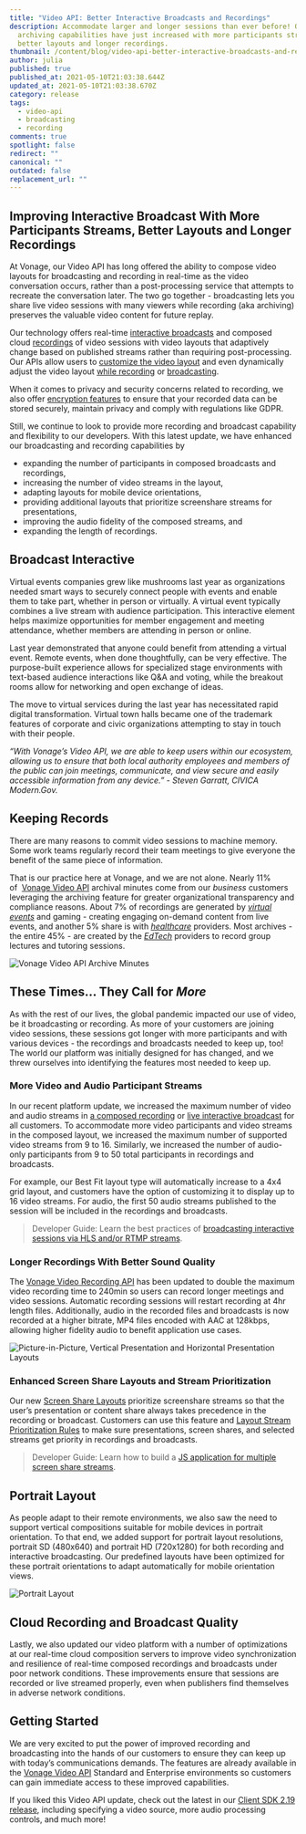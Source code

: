 ```yaml
---
title: "Video API: Better Interactive Broadcasts and Recordings"
description: Accommodate larger and longer sessions than ever before! Our
  archiving capabilities have just increased with more participants streams,
  better layouts and longer recordings.
thumbnail: /content/blog/video-api-better-interactive-broadcasts-and-recordings/videoapi_updates_1200x600-1-.png
author: julia
published: true
published_at: 2021-05-10T21:03:38.644Z
updated_at: 2021-05-10T21:03:38.670Z
category: release
tags:
  - video-api
  - broadcasting
  - recording
comments: true
spotlight: false
redirect: ""
canonical: ""
outdated: false
replacement_url: ""
---
```

## Improving Interactive Broadcast With More Participants Streams, Better Layouts and Longer Recordings

At Vonage, our Video API has long offered the ability to compose video layouts for broadcasting and recording in real-time as the video conversation occurs, rather than a post-processing service that attempts to recreate the conversation later. The two go together - broadcasting lets you share live video sessions with many viewers while recording (aka archiving) preserves the valuable video content for future replay. 

Our technology offers real-time [interactive broadcasts](https://tokbox.com/developer/guides/broadcast/live-interactive-video/) and composed cloud [recordings](https://tokbox.com/developer/guides/archiving/) of video sessions with video layouts that adaptively change based on published streams rather than requiring post-processing. Our APIs allow users to [customize the video layout](https://tokbox.com/developer/guides/archiving/layout-control.html) and even dynamically adjust the video layout [while recording](https://tokbox.com/developer/guides/archiving/layout-control.html#changing-layout-type) or [broadcasting](https://tokbox.com/developer/guides/broadcast/live-streaming/#changing-layout-type).    

When it comes to privacy and security concerns related to recording, we also offer [encryption features](https://tokbox.com/developer/guides/archiving/opentok-encryption.html) to ensure that your recorded data can be stored securely, maintain privacy and comply with regulations like GDPR. 

Still, we continue to look to provide more recording and broadcast capability and flexibility to our developers. With this latest update, we have enhanced our broadcasting and recording capabilities by 

* expanding the number of participants in composed broadcasts and recordings, 
* increasing the number of video streams in the layout,
* adapting layouts for mobile device orientations,
* providing additional layouts that prioritize screenshare streams for presentations, 
* improving the audio fidelity of the composed streams, and 
* expanding the length of recordings.

## Broadcast Interactive 

Virtual events companies grew like mushrooms last year as organizations needed smart ways to securely connect people with events and enable them to take part, whether in person or virtually. A virtual event typically combines a live stream with audience participation. This interactive element helps maximize opportunities for member engagement and meeting attendance, whether members are attending in person or online.

Last year demonstrated that anyone could benefit from attending a virtual event. Remote events, when done thoughtfully, can be very effective. The purpose-built experience allows for specialized stage environments with text-based audience interactions like Q&A and voting, while the breakout rooms allow for networking and open exchange of ideas.  

The move to virtual services during the last year has necessitated rapid digital transformation. Virtual town halls became one of the trademark features of corporate and civic organizations attempting to stay in touch with their people.

*“With Vonage’s Video API, we are able to keep users within our ecosystem, allowing us to ensure that both local authority employees and members of the public can join meetings, communicate, and view secure and easily accessible information from any device.” - Steven Garratt, CIVICA Modern.Gov.*

## Keeping Records

There are many reasons to commit video sessions to machine memory. Some work teams regularly record their team meetings to give everyone the benefit of the same piece of information. 

That is our practice here at Vonage, and we are not alone. Nearly 11% of  [Vonage Video API](https://www.vonage.com/communications-apis/video/) archival minutes come from our *business* customers leveraging the archiving feature for greater organizational transparency and compliance reasons. About 7% of recordings are generated by *[virtual events](https://www.vonage.com/resources/customers/crowdcast/)* and gaming - creating engaging on-demand content from live events, and another 5% share is with *[healthcare](https://www.vonage.com/about-us/vonage-stories/vonage-lowers-barriers-to-care/)* providers. Most archives - the entire 45% - are created by the *[EdTech](https://www.vonage.com/resources/articles/changing-course-video-distance-learning/)* providers to record group lectures and tutoring sessions.  

![Vonage Video API Archive Minutes](/content/blog/video-api-better-interactive-broadcasts-and-recordings/image3.png "Vonage Video API Archive Minutes")

## These Times... They Call for *More* 

As with the rest of our lives, the global pandemic impacted our use of video, be it broadcasting or recording. As more of your customers are joining video sessions, these sessions got longer with more participants and with various devices - the recordings and broadcasts needed to keep up, too! The world our platform was initially designed for has changed, and we threw ourselves into identifying the features most needed to keep up. 

### More Video and Audio Participant Streams

In our recent platform update, we increased the maximum number of video and audio streams in [a composed recording](https://tokbox.com/developer/guides/archiving/#individual-stream-and-composed-archives) or [live interactive broadcast](https://tokbox.com/developer/guides/broadcast/live-streaming/) for all customers. To accommodate more video participants and video streams in the composed layout, we increased the maximum number of supported video streams from 9 to 16. Similarly, we increased the number of audio-only participants from 9 to 50 total participants in recordings and broadcasts.

For example, our Best Fit layout type will automatically increase to a 4x4 grid layout, and customers have the option of customizing it to display up to 16 video streams. For audio, the first 50 audio streams published to the session will be included in the recordings and broadcasts. 

> Developer Guide: Learn the best practices of [broadcasting interactive sessions via HLS and/or RTMP streams](https://www.nexmo.com/legacy-blog/2020/09/22/dynamic-layouts-in-hls-rmtp-broadcasts-with-the-video-api-dr).

### Longer Recordings With Better Sound Quality

The [Vonage Video Recording API](https://tokbox.com/developer/guides/archiving/) has been updated to double the maximum video recording time to 240min so users can record longer meetings and video sessions. Automatic recording sessions will restart recording at 4hr length files. Additionally, audio in the recorded files and broadcasts is now recorded at a higher bitrate, MP4 files encoded with AAC at 128kbps, allowing higher fidelity audio to benefit application use cases.  

![ Picture-in-Picture, Vertical Presentation and Horizontal Presentation Layouts](/content/blog/video-api-better-interactive-broadcasts-and-recordings/screenshot-2021-05-10-at-22.33.29.png " Picture-in-Picture, Vertical Presentation and Horizontal Presentation Layouts")

### Enhanced Screen Share Layouts and Stream Prioritization

Our new [Screen Share Layouts](https://tokbox.com/developer/guides/archive-broadcast-layout/#screen-sharing-layouts) prioritize screenshare streams so that the user’s presentation or content share always takes precedence in the recording or broadcast. Customers can use this feature and [Layout Stream Prioritization Rules](https://tokbox.com/developer/guides/archive-broadcast-layout/#stream-prioritization-rules) to make sure presentations, screen shares, and selected streams get priority in recordings and broadcasts. 

> Developer Guide: Learn how to build a [JS application for multiple screen share streams](https://learn.vonage.com/blog/2021/03/11/share-screens-together-with-your-friends-and-co-workers/).

## Portrait Layout 

As people adapt to their remote environments, we also saw the need to support vertical compositions suitable for mobile devices in portrait orientation. To that end, we added support for portrait layout resolutions, portrait SD (480x640) and portrait HD (720x1280) for both recording and interactive broadcasting. Our predefined layouts have been optimized for these portrait orientations to adapt automatically for mobile orientation views. 

![Portrait Layout](/content/blog/video-api-better-interactive-broadcasts-and-recordings/image1.png "Portrait Layout")

## Cloud Recording and Broadcast Quality 

Lastly, we also updated our video platform with a number of optimizations at our real-time cloud composition servers to improve video synchronization and resilience of real-time composed recordings and broadcasts under poor network conditions. These improvements ensure that sessions are recorded or live streamed properly, even when publishers find themselves in adverse network conditions.

## Getting Started

We are very excited to put the power of improved recording and broadcasting into the hands of our customers to ensure they can keep up with today’s communications demands. The features are already available in the [Vonage Video API](https://tokbox.com/account/) Standard and Enterprise environments so customers can gain immediate access to these improved capabilities. 

If you liked this Video API update, check out the latest in our [Client SDK 2.19 release](https://learn.vonage.com/blog/2021/03/26/announcing-the-vonage-video-client-sdk-version-2-19/), including specifying a video source, more audio processing controls, and much more!